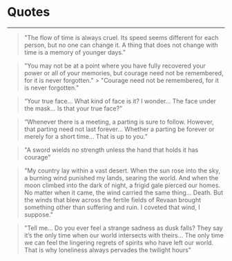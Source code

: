 # Quotes
---
> "The flow of time is always cruel. Its speed seems different for each person, but no one can change it. A thing that does not change with time is a memory of younger days.”

> "You may not be at a point where you have fully recovered your power or all of your memories, but courage need not be remembered, for it is never forgotten."
    > "Courage need not be remembered, for it is never forgotten."

> “Your true face… What kind of face is it? I wonder… The face under the mask… Is that your true face?”

> “Whenever there is a meeting, a parting is sure to follow. However, that parting need not last forever… Whether a parting be forever or merely for a short time… That is up to you.”

> "A sword wields no strength unless the hand that holds it has courage"

> "My country lay within a vast desert. When the sun rose into the sky, a burning wind punished my lands, searing the world. And when the moon climbed into the dark of night, a frigid gale pierced our homes. No matter when it came, the wind carried the same thing... Death. But the winds that blew across the fertile fields of Revaan brought something other than suffering and ruin. I coveted that wind, I suppose."

 > "Tell me… Do you ever feel a strange sadness as dusk falls? They say it’s the only time when our world intersects with theirs… The only time we can feel the lingering regrets of spirits who have left our world. That is why loneliness always pervades the twilight hours"

